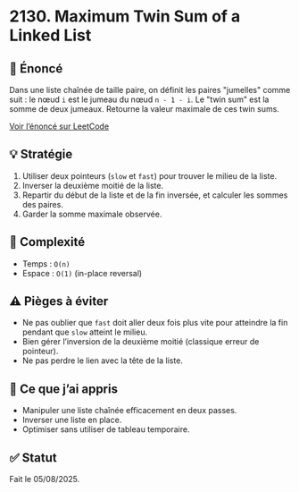 # 2130. Maximum Twin Sum of a Linked List

## 📝 Énoncé

Dans une liste chaînée de taille paire, on définit les paires "jumelles" comme suit : le nœud `i` est le jumeau du nœud `n - 1 - i`. Le "twin sum" est la somme de deux jumeaux. Retourne la valeur maximale de ces twin sums.

[Voir l’énoncé sur LeetCode](https://leetcode.com/problems/maximum-twin-sum-of-a-linked-list/)

## 💡 Stratégie

1. Utiliser deux pointeurs (`slow` et `fast`) pour trouver le milieu de la liste.
2. Inverser la deuxième moitié de la liste.
3. Repartir du début de la liste et de la fin inversée, et calculer les sommes des paires.
4. Garder la somme maximale observée.

## 🧠 Complexité

- Temps : `O(n)`
- Espace : `O(1)` (in-place reversal)

## ⚠️ Pièges à éviter

- Ne pas oublier que `fast` doit aller deux fois plus vite pour atteindre la fin pendant que `slow` atteint le milieu.
- Bien gérer l’inversion de la deuxième moitié (classique erreur de pointeur).
- Ne pas perdre le lien avec la tête de la liste.

## 💬 Ce que j’ai appris

- Manipuler une liste chaînée efficacement en deux passes.
- Inverser une liste en place.
- Optimiser sans utiliser de tableau temporaire.

## ✅ Statut

Fait le 05/08/2025.